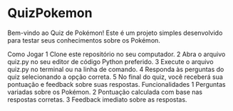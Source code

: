 # QuizPokemon

Bem-vindo ao Quiz de Pokémon! Este é um projeto simples desenvolvido para testar seus conhecimentos sobre os Pokémon.


Como Jogar
1 Clone este repositório no seu computador.
2 Abra o arquivo quiz.py no seu editor de código Python preferido.
3 Execute o arquivo quiz.py no terminal ou na linha de comando.
4 Responda às perguntas do quiz selecionando a opção correta.
5 No final do quiz, você receberá sua pontuação e feedback sobre suas respostas.
Funcionalidades
1 Perguntas variadas sobre os Pokémon.
2 Pontuação calculada com base nas respostas corretas.
3 Feedback imediato sobre as respostas.
